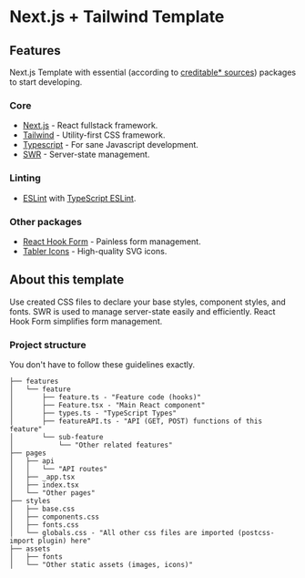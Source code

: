 # Next.js + Tailwind Template

## Features

Next.js Template with essential (according to [creditable* sources](https://github.com/Shadou1)) packages to start developing.

### Core
- [Next.js](https://nextjs.org/) - React fullstack framework.
- [Tailwind](https://tailwindcss.com/) - Utility-first CSS framework.
- [Typescript](https://www.typescriptlang.org/) - For sane Javascript development.
- [SWR](https://swr.vercel.app/) - Server-state management.

### Linting
- [ESLint](https://eslint.org/) with [TypeScript ESLint](https://github.com/typescript-eslint/typescript-eslint).

### Other packages
- [React Hook Form](https://react-hook-form.com/) - Painless form management.
- [Tabler Icons](https://github.com/tabler/tabler-icons) - High-quality SVG icons.

## About this template

Use created CSS files to declare your base styles, component styles, and fonts. SWR is used to manage server-state easily and efficiently. React Hook Form simplifies form management.

### Project structure

You don't have to follow these guidelines exactly.

```
├── features
│   └── feature
│       ├── feature.ts - "Feature code (hooks)"
│       ├── Feature.tsx - "Main React component"
│       ├── types.ts - "TypeScript Types"
│       ├── featureAPI.ts - "API (GET, POST) functions of this feature"
│       └── sub-feature
│           └── "Other related features"
├── pages
│   ├── api
│   │   └── "API routes"
│   ├── _app.tsx
│   ├── index.tsx
│   └── "Other pages"
├── styles
│   ├── base.css
│   ├── components.css
│   ├── fonts.css
│   └── globals.css - "All other css files are imported (postcss-import plugin) here"
├── assets
│   ├── fonts
│   └── "Other static assets (images, icons)"
```